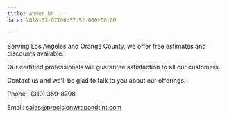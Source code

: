 ```yaml
---
title: About Us ...
date: 2018-07-07T06:37:52.000+00:00

---
```

Serving Los Angeles and Orange County, we offer free estimates and discounts available.

Our certified professionals will guarantee satisfaction to all our customers. 

Contact us and we'll be glad to talk to you about our offerings.

Phone : (310) 359-8798

Email: sales@precisionwrapandtint.com